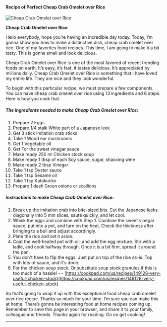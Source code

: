             

#### Recipe of Perfect Cheap Crab Omelet over Rice

![Cheap Crab Omelet over Rice](https://img-global.cpcdn.com/recipes/5698865408770048/751x532cq70/cheap-crab-omelet-over-rice-recipe-main-photo.jpg)

**Cheap Crab Omelet over Rice**

Hello everybody, hope you’re having an incredible day today. Today, I’m gonna show you how to make a distinctive dish, cheap crab omelet over rice. One of my favorites food recipes. This time, I am going to make it a bit tasty. This is gonna smell and look delicious.

Cheap Crab Omelet over Rice is one of the most favored of recent trending foods on earth. It’s easy, it’s fast, it tastes delicious. It’s appreciated by millions daily. Cheap Crab Omelet over Rice is something that I have loved my entire life. They are nice and they look wonderful.

To begin with this particular recipe, we must prepare a few components. You can have cheap crab omelet over rice using 13 ingredients and 6 steps. Here is how you cook that.

##### The ingredients needed to make Cheap Crab Omelet over Rice:

1.  Prepare 2 Eggs
2.  Prepare 1/4 stalk White part of a Japanese leek
3.  Get 3 stick Imitation crab sticks
4.  Take 1 Wood ear mushrooms
5.  Get 1 Vegetable oil
6.  Get For the sweet vinegar sauce
7.  Make ready 250 ml Chicken stock soup
8.  Make ready 1 tbsp of each Soy sauce, sugar, shaoxing wine
9.  Make ready 2 tbsp Vinegar
10.  Take 1 tsp Oyster sauce
11.  Take 1 tsp Sesame oil
12.  Take 1 tsp Katakuriko
13.  Prepare 1 dash Green onions or scallions

##### Instructions to make Cheap Crab Omelet over Rice:

1.  Break up the imitation crab into bite-sized bits. Cut the Japanese leeks diagonally into 5 mm slices, sauté quickly, and let cool.
2.  Whisk the eggs and combine with Step 1. Combine the sweet vinegar sauce, put into a pot, and turn on the heat. Check the thickness after bringing to a boil and adjust accordingly.
3.  Plate the rice and set it aside.
4.  Coat the well-heated pot with oil, and add the egg mixture. Stir with a ladle, and cook halfway through. Once it is a bit firm, spread it around the pan.
5.  You don't have to flip the eggs. Just put on top of the rice as-is. Top with lots of sauce, and it's done.
6.  For the chicken soup stock. Or substitute soup stock granules if this is too much of a hassle! - - [https://cookpad.com/us/recipes/149128-very-useful-chicken-stock](https://cookpad.com/us/recipes/149128-very-useful-chicken-stock)

So that’s going to wrap it up with this exceptional food cheap crab omelet over rice recipe. Thanks so much for your time. I’m sure you can make this at home. There’s gonna be interesting food at home recipes coming up. Remember to save this page in your browser, and share it to your family, colleague and friends. Thanks again for reading. Go on get cooking!

* * *